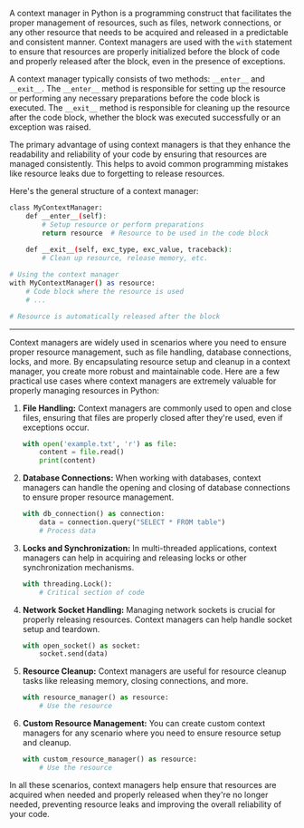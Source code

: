
A context manager in Python is a programming construct that facilitates the proper management of resources, such as files, network connections, or any other resource that needs to be acquired and released in a predictable and consistent manner. Context managers are used with the `with` statement to ensure that resources are properly initialized before the block of code and properly released after the block, even in the presence of exceptions.

A context manager typically consists of two methods: `__enter__` and `__exit__`. The `__enter__` method is responsible for setting up the resource or performing any necessary preparations before the code block is executed. The `__exit__` method is responsible for cleaning up the resource after the code block, whether the block was executed successfully or an exception was raised.

The primary advantage of using context managers is that they enhance the readability and reliability of your code by ensuring that resources are managed consistently. This helps to avoid common programming mistakes like resource leaks due to forgetting to release resources.

Here's the general structure of a context manager:

```bash
class MyContextManager:
    def __enter__(self):
        # Setup resource or perform preparations
        return resource  # Resource to be used in the code block
    
    def __exit__(self, exc_type, exc_value, traceback):
        # Clean up resource, release memory, etc.

# Using the context manager
with MyContextManager() as resource:
    # Code block where the resource is used
    # ...

# Resource is automatically released after the block
```
---

Context managers are widely used in scenarios where you need to ensure proper resource management, such as file handling, database connections, locks, and more. By encapsulating resource setup and cleanup in a context manager, you create more robust and maintainable code.
Here are a few practical use cases where context managers are extremely valuable for properly managing resources in Python:

1. **File Handling:**
   Context managers are commonly used to open and close files, ensuring that files are properly closed after they're used, even if exceptions occur.
   
   ```python
   with open('example.txt', 'r') as file:
       content = file.read()
       print(content)
   ```

2. **Database Connections:**
   When working with databases, context managers can handle the opening and closing of database connections to ensure proper resource management.
   
   ```python
   with db_connection() as connection:
       data = connection.query("SELECT * FROM table")
       # Process data
   ```

3. **Locks and Synchronization:**
   In multi-threaded applications, context managers can help in acquiring and releasing locks or other synchronization mechanisms.
   
   ```python
   with threading.Lock():
       # Critical section of code
   ```

4. **Network Socket Handling:**
   Managing network sockets is crucial for properly releasing resources. Context managers can help handle socket setup and teardown.
   
   ```python
   with open_socket() as socket:
       socket.send(data)
   ```

5. **Resource Cleanup:**
   Context managers are useful for resource cleanup tasks like releasing memory, closing connections, and more.
   
   ```python
   with resource_manager() as resource:
       # Use the resource
   ```

6. **Custom Resource Management:**
   You can create custom context managers for any scenario where you need to ensure resource setup and cleanup.
   
   ```python
   with custom_resource_manager() as resource:
       # Use the resource
   ```

In all these scenarios, context managers help ensure that resources are acquired when needed and properly released when they're no longer needed, preventing resource leaks and improving the overall reliability of your code.
